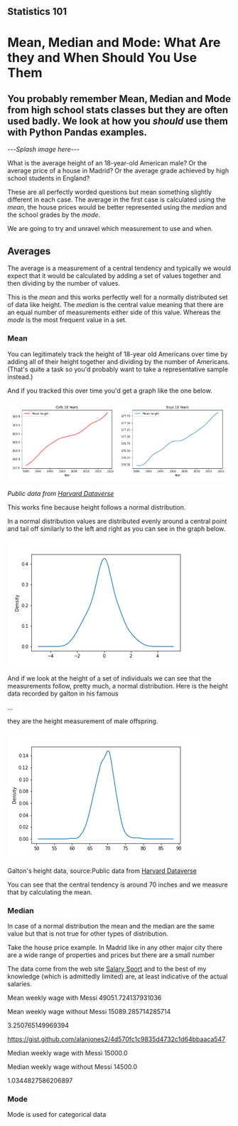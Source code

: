 ## Statistics 101

# Mean, Median and Mode: What Are they and When Should You Use Them

## You probably remember Mean, Median and Mode from high school stats classes but they are often used badly. We look at how you *should* use them with Python Pandas examples.

---*Splash image here*---

What is the average height of an 18-year-old American male? Or the
average price of a house in Madrid? Or the average grade achieved by
high school students in England?

These are all perfectly worded questions but mean something slightly
different in each case. The average in the first case is calculated
using the *mean*, the house prices would be better represented using the
*median* and the school grades by the *mode*.

We are going to try and unravel which measurement to use and when.

## Averages

The average is a measurement of a central tendency and typically we
would expect that it would be calculated by adding a set of values
together and then dividing by the number of values.

This is the *mean* and this works perfectly well for a normally
distributed set of data like height. The *median* is the central value
meaning that there are an equal number of measurements either side of
this value. Whereas the *mode* is the most frequent value in a set.

### Mean

You can legitimately track the height of 18-year old Americans over time
by adding all of their height together and dividing by the number of
Americans. (That\'s quite a task so you\'d probably want to take a
representative sample instead.)

And if you tracked this over time you\'d get a graph like the one below.

![](images/bgheight.png)

*Public data from [Harvard Dataverse](https://dataverse.harvard.edu/)*

This works fine because height follows a normal distribution.

In a normal distribution values are distributed evenly around a central
point and tail off similarly to the left and right as you can see in the
graph below.

![](images/normal.png)

And if we look at the height of a set of individuals we can see that the
measurements follow, pretty much, a normal distribution. Here is the
height data recorded by galton in his famous

...

they are the height measurement of male offspring.

![](images/galmaleheight.png)

Galton\'s height data, source:Public data from [Harvard
Dataverse](https://dataverse.harvard.edu/)

You can see that the central tendency is around 70 inches and we measure
that by calculating the mean.

### Median

In case of a normal distribution the mean and the median are the same
value but that is not true for other types of distribution.

Take the house price example. In Madrid like in any other major city
there are a wide range of properties and prices but there are a small
number

The data come from the web site [Salary
Sport](https://salarysport.com/football/la-liga/levante/) and to the
best of my knowledge (which is admittedly limited) are, at least
indicative of the actual salaries.

Mean weekly wage with Messi 49051.724137931036

Mean weekly wage without Messi 15089.285714285714

3.250765149969394

<https://gist.github.com/alanjones2/4d570fc1c9835d4732c1d64bbaaca547>

Median weekly wage with Messi 15000.0

Median weekly wage without Messi 14500.0

1.0344827586206897

### Mode

Mode is used for categorical data
